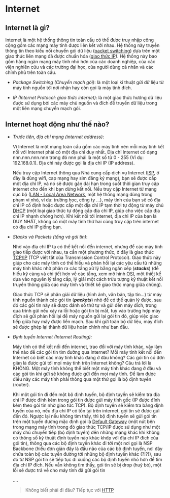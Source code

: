 # Internet

## Internet là gì?

Internet là một hệ thống thông tin toàn cầu có thể được truy nhập công cộng gồm các mạng máy tính được liên kết với nhau. Hệ thống này truyền thông tin theo kiểu nối chuyển gói dữ liệu ([packet switching](https://vi.wikipedia.org/wiki/Chuy%E1%BB%83n_m%E1%BA%A1ch_g%C3%B3i)) dựa trên một giao thức liên mạng đã được chuẩn hóa ([giao thức IP](https://vi.wikipedia.org/wiki/Internet_Protocol)). Hệ thống này bao gồm hàng ngàn mạng máy tính nhỏ hơn của các doanh nghiệp, của các viện nghiên cứu và các trường đại học, của người dùng cá nhân và các chính phủ trên toàn cầu.

- *Package Switching (Chuyển mạch gói)*: là một loại kĩ thuật gửi dữ liệu từ máy tính nguồn tới nơi nhận hay còn gọi là máy tính đích.

- *IP (Internet Protocol: giao thức internet)*: là một giao thức hướng dữ liệu được sử dụng bởi các máy chủ nguồn và đích để truyền dữ liệu trong một liên mạng chuyển mạch gói. 

## Internet hoạt động như thế nào?

- *Trước tiên, địa chỉ mạng (internet address)*: 

    Vì Internet là một mạng toàn cầu gồm các máy tính nên mỗi máy tính kết nối với Internet phải có một địa chỉ duy nhất. Địa chỉ Internet có dạng nnn.nnn.nnn.nnn trong đó nnn phải là một số từ 0 - 255 (Ví dụ: 192.168.0.1). Địa chỉ này được gọi là địa chỉ IP (IP address). 

    Nếu truy cập Internet thông qua Nhà cung cấp dịch vụ Internet ([ISP](https://vi.wikipedia.org/wiki/Nh%C3%A0_cung_c%E1%BA%A5p_d%E1%BB%8Bch_v%E1%BB%A5_Internet), ở đây là dùng wifi, cap mạng hay sim đăng ký mạng), bạn sẽ được cấp một địa chỉ IP, và nó sẽ được gán dài hạn trong suốt thời gian truy cập internet cho đến khi bạn dừng kết nối. Nếu truy cập Internet từ mạng cục bộ ([LAN - Local Area Network](https://vi.wikipedia.org/wiki/M%E1%BA%A1ng_c%E1%BB%A5c_b%E1%BB%99), một hệ thống mạng dùng trong phạm vi nhỏ, ví dụ: trường học, công ty ...), máy tính của bạn sẽ có địa chỉ IP cố định hoặc được cấp một địa chỉ IP tạm thời tự động từ máy chủ [DHCP](https://vi.wikipedia.org/wiki/DHCP) (một loại giao thức tự động cấp địa chỉ IP, giúp cho việc cấp địa chỉ IP nhanh chóng hơn). Khi kết nối tới internet, địa chỉ IP của bạn là DUY NHẤT, không có một máy tính thứ hai cùng truy cập trên internet có địa chỉ IP giống bạn.

- *Stacks và Packets (tầng và gói tin)*: 

    Nhờ vào địa chỉ IP ta có thế kết nối đến internet, nhưng để các máy tính giao tiếp được với nhau, ta cần một phương thức, ở đây là giao thức [TCP/IP](https://vi.wikipedia.org/wiki/TCP/IP) (TCP viết tắt của Transmission Control Protocol). Giao thức này giúp cho các máy tính có thể hiểu và phản hồi lại các yêu cầu từ những máy tính khác nhờ phân ra các tầng xử lý bằng ngăn xếp (___stacks___) (để hiểu kỹ càng và chi tiết hơn về các tầng, xem mô hình [OSI](https://vi.wikipedia.org/wiki/M%C3%B4_h%C3%ACnh_OSI), một thiết kế dựa vào nguyên lý tầng cấp, lý giải một cách trừu tượng kỹ thuật kết nối truyền thông giữa các máy tính và thiết kế giao thức mạng giữa chúng).

    Giao thức TCP sẽ phân giải dữ liệu (hình ảnh, văn bản, tập tin...) từ máy tính nguồn thành các gói tin (___packets___) nhỏ để có thể quản lý được, sau đó các gói tin này sẽ được đánh số thứ tự và gửi đến máy đích, trong qua trình gửi nếu xảy ra lỗi hoặc gói tin bị mất, tuỳ vào trường hợp máy đích sẽ gửi phản hồi lại để máy nguồn gửi lại gói tin đó, giúp việc giao tiếp giữa hay máy được liền mạch. Sau khi gửi toàn bộ dữ liệu, máy đích sẽ được ghép lại thành dữ liệu hoàn chỉnh như ban đầu.

- *Định tuyến Internet (Internet Routing):*

    Máy tính có thể kết nối đến internet, trao đổi với máy tính khác, vậy làm thế nào để các gói tin tìm đường qua Internet? Mỗi máy tính kết nối đến Internet có biết các máy tính khác đang ở đâu không? Các gói tin có đơn giản là được gửi tới mọi máy tính trên Internet không? Câu trả lời là KHÔNG. Một máy tính không thể biết một máy tính khác đang ở đâu và các gói tin khi gửi sẽ không được gửi đến mọi máy tính. Để làm được điều này các máy tính phải thông qua một thứ gọi là bộ định tuyến (router).

    Khi một gói tin đi đến một bộ định tuyến, bộ định tuyến sẽ kiểm tra địa chỉ IP được đính kèm trong gói tin được gửi máy tính gốc (IP được đính kèm theo gói tin nhờ giao tức TCP). Bộ định tuyến sẽ kiểm tra bảng định tuyến của nó, nếu địa chỉ IP có tồn tại trên internet, gói tin sẽ được gửi đến đó. Ngược lại nếu không tìm thấy, thì bộ định tuyến sẽ gửi gói tin trên một tuyến đường mặc định gọi là [Default Gateway](https://vi.wikipedia.org/wiki/C%E1%BB%95ng_m%E1%BA%B7c_%C4%91%E1%BB%8Bnh) (một nút bên trong mạng máy tính trong đó giao thức TCP/IP được sử dụng như một máy chủ chuyển tiếp (bộ định tuyến) đến những mạng khác khi không có thông số kỹ thuật định tuyến nào khác khớp với địa chỉ IP đích của gói tin), thông qua các bộ định tuyến khác đi tới một nơi gọi là NSP Backbone (hiểu đơn giản đây là đầu não của các bộ định tuyến, nơi đây chứa toàn bộ các tuyến đường tới những bộ định tuyến khác (?!?)), sau đó từ NSP gói tin sẽ tiếp tục đi xuống các bộ định tuyến nhỏ hơn để tìm địa chỉ IP đích. Nếu vẫn không tìm thấy, gói tin sẽ bị drop (huỷ bỏ), một lỗi sẽ được trả về cho máy tính đã gửi gói tin

    ....

    > Không biết phải đi đâu? Tiếp tục với [HTTP](./HTTP.md)